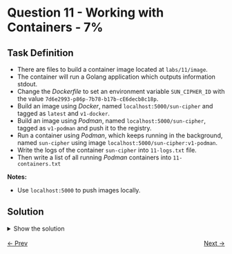 # Question 11 - Working with Containers - 7%

## Task Definition

- There are files to build a container image located at `labs/11/image`.
- The container will run a Golang application which outputs information stdout.
- Change the *Dockerfile* to set an environment variable `SUN_CIPHER_ID` with the value `7d6e2993-p86p-7b78-b17b-cE6decb8c18p`.
- Build an image using *Docker*, named `localhost:5000/sun-cipher` and tagged as `latest` and `v1-docker`.
- Build an image using *Podman*, named `localhost:5000/sun-cipher`, tagged as `v1-podman` and push it to the registry.
- Run a container using *Podman*, which keeps running in the background, named `sun-cipher` using image `localhost:5000/sun-cipher:v1-podman`.
- Write the logs of the container `sun-cipher` into `11-logs.txt` file.
- Then write a list of all running *Podman* containers into `11-containers.txt`

**Notes:**

- Use `localhost:5000` to push images locally.

## Solution

<details>
  <summary>Show the solution</summary>

### Update the Dockerfile

```dockerfile
# build container stage 1
FROM docker.io/library/golang:1.15.15-alpine3.14
WORKDIR /src
COPY . .
RUN CGO_ENABLED=0 GOOS=linux go build -a -installsuffix cgo -o bin/app .

# app container stage 2
FROM docker.io/library/alpine:3.12.4
COPY --from=0 /src/bin/app app
# Add next line
ENV SUN_CIPHER_ID=7d6e2993-p86p-7b78-b17b-cE6decb8c18p
CMD ["./app"]
```

### Build the Image using Docker

```shell
cd labs/11/image
docker build -t localhost:5000/sun-cipher:latest -t localhost:5000/sun-cipher:v1-docker .
...
 => => naming to localhost:5000/sun-cipher:latest                                                                                                                                                                                              0.0s
 => => unpacking to localhost:5000/sun-cipher:latest                                                                                                                                                                                           0.0s
 => => naming to localhost:5000/sun-cipher:v1-docker                                                                                                                                                                                           0.0s
 => => unpacking to localhost:5000/sun-cipher:v1-docker 
```

### List the docker image

```shell
docker image ls | grep sun-cipher
localhost:5000/sun-cipher   latest      9c299608aca1   About a minute ago   12.2MB
localhost:5000/sun-cipher   v1-docker   9c299608aca1   About a minute ago   12.2MB
```

### Build the Image using Podman to create a tag

```shell
podman build -t localhost:5000/sun-cipher:v1-podman .
...
Successfully tagged localhost:5000/sun-cipher:v1-podman
1112002a882e775779406bd55c788af240f45c9281f4566c46ac69f0959ffc3d
```

### List the image in Podman

```shell
podman image ls | grep sun-cipher
localhost:5000/sun-cipher   v1-podman           1112002a882e  2 minutes ago  7.91 MB
```

### Push the image to registry

```shell
podman push localhost:5000/sun-cipher:v1-podman 
Getting image source signatures
Copying blob d3bec89f4ed7 done   | 
Copying blob 33e8713114f8 done   | 
Copying config 1112002a88 done   | 
Writing manifest to image destination
```

### Run a container using Podman

```shell
podman run -d --name sun-cipher localhost:5000/sun-cipher:v1-podman
822f3ffe7e34c5bfab01b66545f1c8457c2c496083a7bfc33cd30091c0d39087
```

### Check the container

```shell
podman ps -a
CONTAINER ID  IMAGE                                COMMAND               CREATED            STATUS            PORTS                   NAMES
add5f77c3b8a  docker.io/library/registry:2         /etc/docker/regis...  About an hour ago  Up About an hour  0.0.0.0:5000->5000/tcp  podman-registry
91139877e881  localhost:5000/sun-cipher:v1-podman  ./app                 10 seconds ago     Up 10 seconds                             sun-cipher
```

### List running containers

````shell
podman ps -a > 11-containers.txt
````

### Get container logs

```shell
podman logs 91139877e881
Environment variable SUN_CIPHER_ID: 7d6e2993-p86p-7b78-b17b-cE6decb8c18p
Container is now running. Press Ctrl+C to stop.
```

## Resources

- [Basic Setup and Use of Podman](https://github.com/containers/podman/blob/main/docs/tutorials/podman_tutorial.md)

</details>

<br>
<div style="display: flex; justify-content: space-between;">
  <a href="10-services-and-logs.md" style="text-align: left;">&larr; Prev</a>
  <a href="12-storage-pv-pvc-pod-volume.md" style="text-align: right;">Next &rarr;</a>
</div>